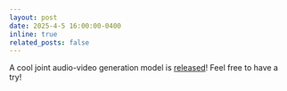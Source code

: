 ```yaml
---
layout: post
date: 2025-4-5 16:00:00-0400
inline: true
related_posts: false
---
```


A cool joint audio-video generation model is [released](https://github.com/JavisDiT/JavisDiT)! Feel free to have a try!
